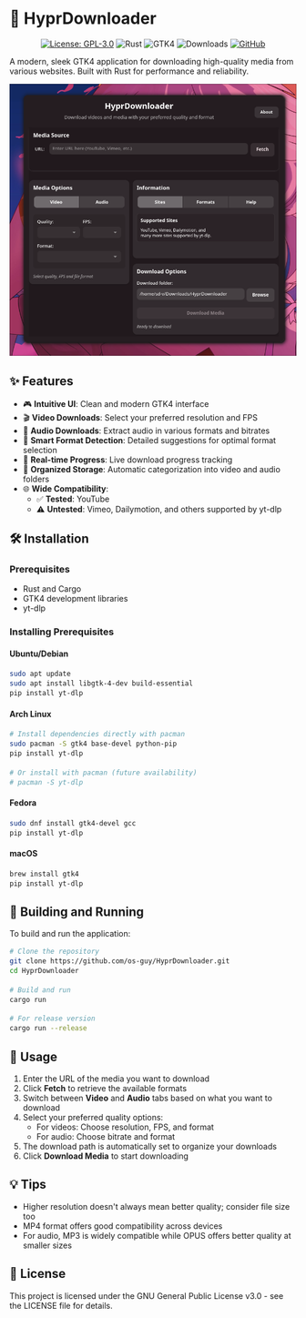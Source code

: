 # 🚀 HyprDownloader

<div align="center">

[![License: GPL-3.0](https://img.shields.io/badge/License-GPL%203.0-blue.svg)](https://www.gnu.org/licenses/gpl-3.0)
![Rust](https://img.shields.io/badge/Rust-000000?style=flat&logo=rust&logoColor=white)
![GTK4](https://img.shields.io/badge/GTK4-4A86CF?style=flat&logo=gtk&logoColor=white)
![Downloads](https://img.shields.io/badge/Downloads-Unlimited-green)
[![GitHub](https://img.shields.io/badge/GitHub-View_Repository-181717?style=flat&logo=github&logoColor=white)](https://github.com/os-guy/HyprDownloader)

</div>

A modern, sleek GTK4 application for downloading high-quality media from various websites. Built with Rust for performance and reliability.

![HyprDownloader Screenshot](res/screenshots/main_ui.png)

## ✨ Features

- 🎮 **Intuitive UI**: Clean and modern GTK4 interface
- 🎬 **Video Downloads**: Select your preferred resolution and FPS
- 🎵 **Audio Downloads**: Extract audio in various formats and bitrates
- 🎯 **Smart Format Detection**: Detailed suggestions for optimal format selection
- 🔄 **Real-time Progress**: Live download progress tracking 
- 📂 **Organized Storage**: Automatic categorization into video and audio folders
- 🌐 **Wide Compatibility**: 
  - ✅ **Tested**: YouTube
  - ⚠️ **Untested**: Vimeo, Dailymotion, and others supported by yt-dlp

## 🛠️ Installation

### Prerequisites

- Rust and Cargo
- GTK4 development libraries
- yt-dlp

### Installing Prerequisites

#### Ubuntu/Debian
```bash
sudo apt update
sudo apt install libgtk-4-dev build-essential
pip install yt-dlp
```

#### Arch Linux
```bash
# Install dependencies directly with pacman
sudo pacman -S gtk4 base-devel python-pip
pip install yt-dlp

# Or install with pacman (future availability)
# pacman -S yt-dlp
```

#### Fedora
```bash
sudo dnf install gtk4-devel gcc
pip install yt-dlp
```

#### macOS
```bash
brew install gtk4
pip install yt-dlp
```

## 🚀 Building and Running

To build and run the application:

```bash
# Clone the repository
git clone https://github.com/os-guy/HyprDownloader.git
cd HyprDownloader

# Build and run
cargo run

# For release version
cargo run --release
```

## 📖 Usage

1. Enter the URL of the media you want to download
2. Click **Fetch** to retrieve the available formats
3. Switch between **Video** and **Audio** tabs based on what you want to download
4. Select your preferred quality options:
   - For videos: Choose resolution, FPS, and format
   - For audio: Choose bitrate and format
5. The download path is automatically set to organize your downloads
6. Click **Download Media** to start downloading

## 💡 Tips

- Higher resolution doesn't always mean better quality; consider file size too
- MP4 format offers good compatibility across devices
- For audio, MP3 is widely compatible while OPUS offers better quality at smaller sizes

## 📜 License

This project is licensed under the GNU General Public License v3.0 - see the LICENSE file for details. 

